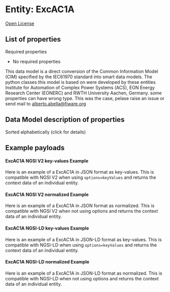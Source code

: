 Entity: ExcAC1A  
===============  
[Open License](https://github.com/smart-data-models//dataModel.EnergyCIM/blob/master/ExcAC1A/LICENSE.md)  

## List of properties  

Required properties  
- No required properties    
This data model is a direct conversion of the Common Information Model (CIM) specified by the IEC61970 standard into smart data models. The python classes this model is based on were developed by these entities Institute for Automation of Complex Power Systems (ACS), EON Energy Research Center (EONERC) and RWTH University Aachen, Germany. some properties can have wrong type. This was the case, pelase raise an issue or send mail to alberto.abella@fiware.org  
## Data Model description of properties  
Sorted alphabetically (click for details)  
## Example payloads    
#### ExcAC1A NGSI V2 key-values Example    
Here is an example of a ExcAC1A in JSON format as key-values. This is compatible with NGSI V2 when  using `options=keyValues` and returns the context data of an individual entity.  
#### ExcAC1A NGSI V2 normalized Example    
Here is an example of a ExcAC1A in JSON format as normalized. This is compatible with NGSI V2 when not using options and returns the context data of an individual entity.  
#### ExcAC1A NGSI-LD key-values Example    
Here is an example of a ExcAC1A in JSON-LD format as key-values. This is compatible with NGSI-LD when  using `options=keyValues` and returns the context data of an individual entity.  
#### ExcAC1A NGSI-LD normalized Example    
Here is an example of a ExcAC1A in JSON-LD format as normalized. This is compatible with NGSI-LD when not using options and returns the context data of an individual entity.  
